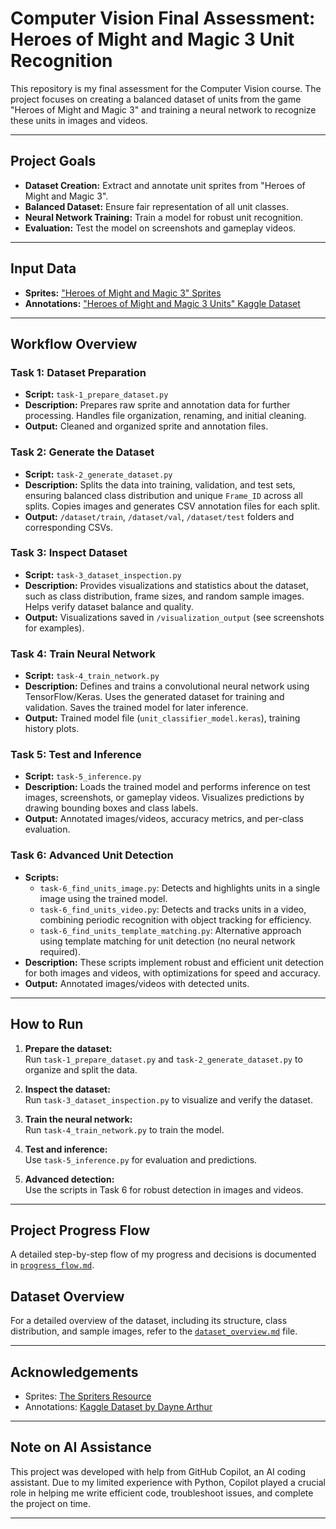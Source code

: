 # Computer Vision Final Assessment: Heroes of Might and Magic 3 Unit Recognition

This repository is my final assessment for the Computer Vision course. The project focuses on creating a balanced dataset of units from the game "Heroes of Might and Magic 3" and training a neural network to recognize these units in images and videos.

---

## Project Goals

- **Dataset Creation:** Extract and annotate unit sprites from "Heroes of Might and Magic 3".
- **Balanced Dataset:** Ensure fair representation of all unit classes.
- **Neural Network Training:** Train a model for robust unit recognition.
- **Evaluation:** Test the model on screenshots and gameplay videos.

---

## Input Data

- **Sprites:** ["Heroes of Might and Magic 3" Sprites](https://www.spriters-resource.com/pc_computer/heroes3/)
- **Annotations:** ["Heroes of Might and Magic 3 Units" Kaggle Dataset](https://www.kaggle.com/datasets/daynearthur/heroes-of-might-and-magic-3-units/data)

---

## Workflow Overview

### Task 1: Dataset Preparation

- **Script:** `task-1_prepare_dataset.py`
- **Description:** Prepares raw sprite and annotation data for further processing. Handles file organization, renaming, and initial cleaning.
- **Output:** Cleaned and organized sprite and annotation files.

### Task 2: Generate the Dataset

- **Script:** `task-2_generate_dataset.py`
- **Description:** Splits the data into training, validation, and test sets, ensuring balanced class distribution and unique `Frame_ID` across all splits. Copies images and generates CSV annotation files for each split.
- **Output:** `/dataset/train`, `/dataset/val`, `/dataset/test` folders and corresponding CSVs.

### Task 3: Inspect Dataset

- **Script:** `task-3_dataset_inspection.py`
- **Description:** Provides visualizations and statistics about the dataset, such as class distribution, frame sizes, and random sample images. Helps verify dataset balance and quality.
- **Output:** Visualizations saved in `/visualization_output` (see screenshots for examples).

### Task 4: Train Neural Network

- **Script:** `task-4_train_network.py`
- **Description:** Defines and trains a convolutional neural network using TensorFlow/Keras. Uses the generated dataset for training and validation. Saves the trained model for later inference.
- **Output:** Trained model file (`unit_classifier_model.keras`), training history plots.

### Task 5: Test and Inference

- **Script:** `task-5_inference.py`
- **Description:** Loads the trained model and performs inference on test images, screenshots, or gameplay videos. Visualizes predictions by drawing bounding boxes and class labels.
- **Output:** Annotated images/videos, accuracy metrics, and per-class evaluation.

### Task 6: Advanced Unit Detection

- **Scripts:**
  - `task-6_find_units_image.py`: Detects and highlights units in a single image using the trained model.
  - `task-6_find_units_video.py`: Detects and tracks units in a video, combining periodic recognition with object tracking for efficiency.
  - `task-6_find_units_template_matching.py`: Alternative approach using template matching for unit detection (no neural network required).
- **Description:** These scripts implement robust and efficient unit detection for both images and videos, with optimizations for speed and accuracy.
- **Output:** Annotated images/videos with detected units.

---

## How to Run

1. **Prepare the dataset:**  
   Run `task-1_prepare_dataset.py` and `task-2_generate_dataset.py` to organize and split the data.

2. **Inspect the dataset:**  
   Run `task-3_dataset_inspection.py` to visualize and verify the dataset.

3. **Train the neural network:**  
   Run `task-4_train_network.py` to train the model.

4. **Test and inference:**  
   Use `task-5_inference.py` for evaluation and predictions.

5. **Advanced detection:**  
   Use the scripts in Task 6 for robust detection in images and videos.

---

## Project Progress Flow

A detailed step-by-step flow of my progress and decisions is documented in [`progress_flow.md`](progress_flow.md).

## Dataset Overview

For a detailed overview of the dataset, including its structure, class distribution, and sample images, refer to the [`dataset_overview.md`](dataset_overview.md) file.

---

## Acknowledgements

- Sprites: [The Spriters Resource](https://www.spriters-resource.com/pc_computer/heroes3/)
- Annotations: [Kaggle Dataset by Dayne Arthur](https://www.kaggle.com/datasets/daynearthur/heroes-of-might-and-magic-3-units/data)

---

## Note on AI Assistance

This project was developed with help from GitHub Copilot, an AI coding assistant. Due to my limited experience with Python, Copilot played a crucial role in helping me write efficient code, troubleshoot issues, and complete the project on time.

---